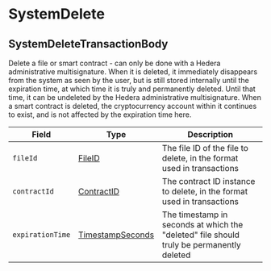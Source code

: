 # SystemDelete

## SystemDeleteTransactionBody

Delete a file or smart contract - can only be done with a Hedera administrative multisignature. When it is deleted, it immediately disappears from the system as seen by the user, but is still stored internally until the expiration time, at which time it is truly and permanently deleted. Until that time, it can be undeleted by the Hedera administrative multisignature. When a smart contract is deleted, the cryptocurrency account within it continues to exist, and is not affected by the expiration time here.

| Field            | Type                                       | Description                                                                              |
| ---------------- | ------------------------------------------ | ---------------------------------------------------------------------------------------- |
| `fileId`         | [FileID](../basic-types/fileid.md)         | The file ID of the file to delete, in the format used in transactions                    |
| `contractId`     | [ContractID](../basic-types/contractid.md) | The contract ID instance to delete, in the format used in transactions                   |
| `expirationTime` | [TimestampSeconds](timestamp.md)           | The timestamp in seconds at which the "deleted" file should truly be permanently deleted |
